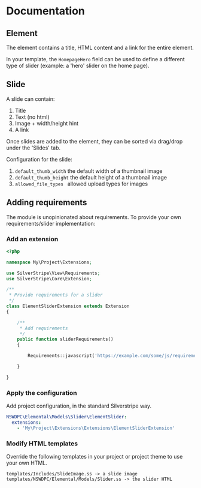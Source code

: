# Documentation

## Element

The element contains a title, HTML content and a link for the entire element.

In your template, the `HomepageHero` field can be used to define a different type of slider (example: a 'hero' slider on the home page).

## Slide

A slide can contain:

1. Title
1. Text (no html)
1. Image + width/height hint
1. A link


Once slides are added to the element, they can be sorted via drag/drop under the 'Slides' tab.

Configuration for the slide:
1. `default_thumb_width` the default width of a thumbnail image
1. `default_thumb_height` the default height of a thumbnail image
1. `allowed_file_types ` allowed upload types for images

## Adding requirements

The module is unopinionated about requirements. To provide your own requirements/slider implementation:

### Add an extension

```php
<?php

namespace My\Project\Extensions;

use SilverStripe\View\Requirements;
use SilverStripe\Core\Extension;

/**
 * Provide requirements for a slider
 */
class ElementSliderExtension extends Extension
{

    /**
     * Add requirements
     */
    public function sliderRequirements()
    {

        Requirements::javascript('https://example.com/some/js/requirement.js');

    }

}
```

### Apply the configuration 

Add project configuration, in the standard Silverstripe way.

```yaml
NSWDPC\Elemental\Models\Slider\ElementSlider:
  extensions:
    - 'My\Project\Extensions\Extensions\ElementSliderExtension'
```

### Modify HTML templates

Override the following templates in your project or project theme to use your own HTML.

```shell
templates/Includes/SlideImage.ss -> a slide image
templates/NSWDPC/Elemental/Models/Slider.ss -> the slider HTML
```
